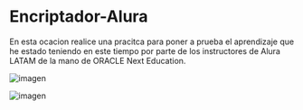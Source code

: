 # Encriptador-Alura
En esta ocacion realice una pracitca para poner a prueba el aprendizaje que he estado teniendo en este tiempo por parte de los instructores de Alura LATAM de la mano de ORACLE Next Education.

![imagen](https://user-images.githubusercontent.com/117759232/209875513-5a8277bf-530b-493e-9d0a-d2ccbd12aedc.png)


![imagen](https://user-images.githubusercontent.com/117759232/209875448-26efcafb-7d7b-4413-9260-454388a67824.png)
